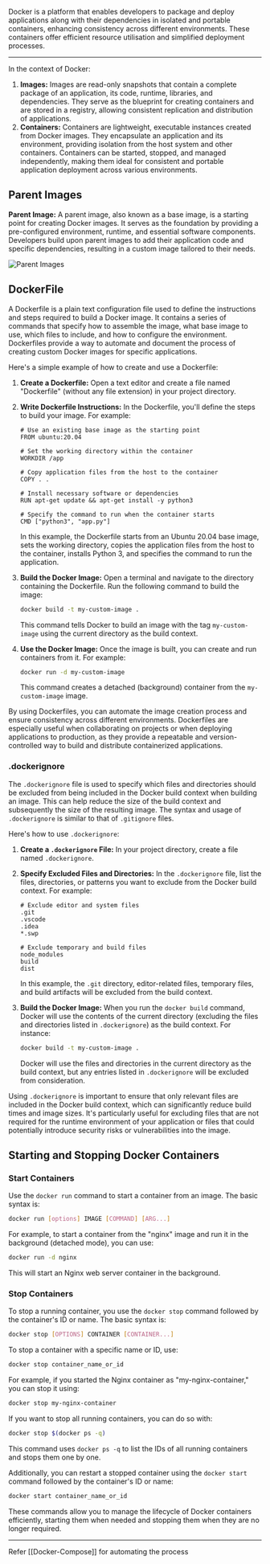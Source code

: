 Docker is a platform that enables developers to package and deploy applications along with their dependencies in isolated and portable containers, enhancing consistency across different environments. These containers offer efficient resource utilisation and simplified deployment processes.

---

In the context of Docker:

1. **Images:** Images are read-only snapshots that contain a complete package of an application, its code, runtime, libraries, and dependencies. They serve as the blueprint for creating containers and are stored in a registry, allowing consistent replication and distribution of applications.
2. **Containers:** Containers are lightweight, executable instances created from Docker images. They encapsulate an application and its environment, providing isolation from the host system and other containers. Containers can be started, stopped, and managed independently, making them ideal for consistent and portable application deployment across various environments.

## Parent Images

**Parent Image:** A parent image, also known as a base image, is a starting point for creating Docker images. It serves as the foundation by providing a pre-configured environment, runtime, and essential software components. Developers build upon parent images to add their application code and specific dependencies, resulting in a custom image tailored to their needs.

![Parent Images](Parent%20Image.png)

## DockerFile

A Dockerfile is a plain text configuration file used to define the instructions and steps required to build a Docker image. It contains a series of commands that specify how to assemble the image, what base image to use, which files to include, and how to configure the environment. Dockerfiles provide a way to automate and document the process of creating custom Docker images for specific applications.

Here's a simple example of how to create and use a Dockerfile:

1. **Create a Dockerfile:** Open a text editor and create a file named "Dockerfile" (without any file extension) in your project directory.
2. **Write Dockerfile Instructions:** In the Dockerfile, you'll define the steps to build your image. For example:

   ```
   # Use an existing base image as the starting point
   FROM ubuntu:20.04

   # Set the working directory within the container
   WORKDIR /app

   # Copy application files from the host to the container
   COPY . .

   # Install necessary software or dependencies
   RUN apt-get update && apt-get install -y python3

   # Specify the command to run when the container starts
   CMD ["python3", "app.py"]

   ```

   In this example, the Dockerfile starts from an Ubuntu 20.04 base image, sets the working directory, copies the application files from the host to the container, installs Python 3, and specifies the command to run the application.

3. **Build the Docker Image:** Open a terminal and navigate to the directory containing the Dockerfile. Run the following command to build the image:

   ```bash
   docker build -t my-custom-image .
   ```

   This command tells Docker to build an image with the tag `my-custom-image` using the current directory as the build context.

4. **Use the Docker Image:** Once the image is built, you can create and run containers from it. For example:

   ```bash
   docker run -d my-custom-image
   ```

   This command creates a detached (background) container from the `my-custom-image` image.

By using Dockerfiles, you can automate the image creation process and ensure consistency across different environments. Dockerfiles are especially useful when collaborating on projects or when deploying applications to production, as they provide a repeatable and version-controlled way to build and distribute containerized applications.

### .dockerignore

The `.dockerignore` file is used to specify which files and directories should be excluded from being included in the Docker build context when building an image. This can help reduce the size of the build context and subsequently the size of the resulting image. The syntax and usage of `.dockerignore` is similar to that of `.gitignore` files.

Here's how to use `.dockerignore`:

1. **Create a `.dockerignore` File:** In your project directory, create a file named `.dockerignore`.
2. **Specify Excluded Files and Directories:** In the `.dockerignore` file, list the files, directories, or patterns you want to exclude from the Docker build context. For example:

   ```
   # Exclude editor and system files
   .git
   .vscode
   .idea
   *.swp

   # Exclude temporary and build files
   node_modules
   build
   dist

   ```

   In this example, the `.git` directory, editor-related files, temporary files, and build artifacts will be excluded from the build context.

3. **Build the Docker Image:** When you run the `docker build` command, Docker will use the contents of the current directory (excluding the files and directories listed in `.dockerignore`) as the build context. For instance:

   ```bash
   docker build -t my-custom-image .
   ```

   Docker will use the files and directories in the current directory as the build context, but any entries listed in `.dockerignore` will be excluded from consideration.

Using `.dockerignore` is important to ensure that only relevant files are included in the Docker build context, which can significantly reduce build times and image sizes. It's particularly useful for excluding files that are not required for the runtime environment of your application or files that could potentially introduce security risks or vulnerabilities into the image.

## Starting and Stopping Docker Containers

### Start Containers

Use the `docker run` command to start a container from an image. The basic syntax is:

```bash
docker run [options] IMAGE [COMMAND] [ARG...]
```

For example, to start a container from the "nginx" image and run it in the background (detached mode), you can use:

```bash
docker run -d nginx
```

This will start an Nginx web server container in the background.

### Stop Containers

To stop a running container, you use the `docker stop` command followed by the container's ID or name. The basic syntax is:

```bash
docker stop [OPTIONS] CONTAINER [CONTAINER...]
```

To stop a container with a specific name or ID, use:

```bash
docker stop container_name_or_id
```

For example, if you started the Nginx container as "my-nginx-container," you can stop it using:

```bash
docker stop my-nginx-container
```

If you want to stop all running containers, you can do so with:

```bash
docker stop $(docker ps -q)
```

This command uses `docker ps -q` to list the IDs of all running containers and stops them one by one.

Additionally, you can restart a stopped container using the `docker start` command followed by the container's ID or name:

```bash
docker start container_name_or_id
```

These commands allow you to manage the lifecycle of Docker containers efficiently, starting them when needed and stopping them when they are no longer required.

---
Refer [[Docker-Compose]] for automating the process